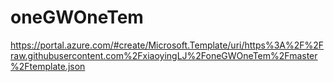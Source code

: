 

# oneGWOneTem


https://portal.azure.com/#create/Microsoft.Template/uri/https%3A%2F%2Fraw.githubusercontent.com%2FxiaoyingLJ%2FoneGWOneTem%2Fmaster%2Ftemplate.json
